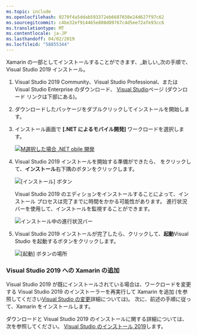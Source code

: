 ```yaml
---
ms.topic: include
ms.openlocfilehash: 0270f4a5ddab593372eb6687650e24d627f97c62
ms.sourcegitcommit: c4be32ef914465e808d89767c4d5ee72afe93cc6
ms.translationtype: MT
ms.contentlocale: ja-JP
ms.lasthandoff: 04/02/2019
ms.locfileid: "58855344"
---
```

Xamarin の一部としてインストールすることができます、_新しい_次の手順で、Visual Studio 2019 インストール。

1. Visual Studio 2019 Community、Visual Studio Professional、または Visual Studio Enterprise のダウンロード、 [Visual Studio](https://visualstudio.microsoft.com/vs/)ページ (ダウンロード リンクは下部にある)。

2. ダウンロードしたパッケージをダブルクリックしてインストールを開始します。

3. インストール画面で **[.NET によるモバイル開発]** ワークロードを選択します。

    [![M選択した場合 .NET obile 開発](~/get-started/installation/windows-images/vs2019-mobile-dev-workload-sml.png)](~/get-started/installation/windows-images/vs2019-mobile-dev-workload.png#lightbox)

4. Visual Studio 2019 インストールを開始する準備ができたら、 をクリックして、**インストール**右下隅のボタンをクリックします。

    ![[インストール] ボタン](~/get-started/installation/windows-images/vs2019-click-install.png)

   Visual Studio 2019 のエディションをインストールすることによって、インストール プロセスは完了までに時間をかかる可能性があります。 進行状況バーを使用して、インストールを監視することができます。

    ![インストール中の進行状況バー](~/get-started/installation/windows-images/vs2019-progress-bars.png)

5. Visual Studio 2019 インストールが完了したら、クリックして、**起動**Visual Studio を起動するボタンをクリックします。

    ![[起動] ボタンの場所](~/get-started/installation/windows-images/vs2019-launch.png)

<a name="vs2019" />

### <a name="adding-xamarin-to-visual-studio-2019"></a>Visual Studio 2019 への Xamarin の追加

Visual Studio 2019 が既にインストールされている場合は、ワークロードを変更する Visual Studio 2019 のインストーラーを再実行して Xamarin を追加 (を参照してください[Visual Studio の変更](https://docs.microsoft.com/visualstudio/install/modify-visual-studio)詳細については)。 次に、前述の手順に従って、Xamarin をインストールします。

ダウンロードと Visual Studio 2019 のインストールに関する詳細については、次を参照してください。 [Visual Studio のインストール 2019](https://docs.microsoft.com/visualstudio/install/install-visual-studio)します。